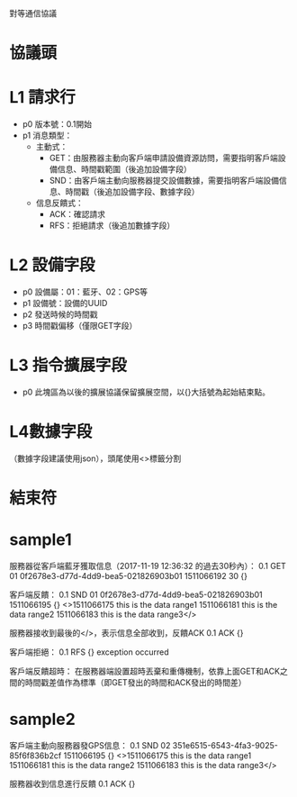﻿對等通信協議

# 協議頭<kp>

# L1 請求行
- p0 版本號：0.1開始
- p1 消息類型：
  - 主動式：
    - GET：由服務器主動向客戶端申請設備資源訪問，需要指明客戶端設備信息、時間戳範圍（後追加設備字段）
    - SND：由客戶端主動向服務器提交設備數據，需要指明客戶端設備信息、時間戳（後追加設備字段、數據字段）
  - 信息反饋式：
    - ACK：確認請求
    - RFS：拒絕請求（後追加數據字段）

# L2 設備字段
- p0 設備屬：01：藍牙、02：GPS等
- p1 設備號：設備的UUID
- p2 發送時候的時間戳
- p3 時間戳偏移（僅限GET字段）

# L3 指令擴展字段
- p0 此塊區為以後的擴展協議保留擴展空間，以{}大括號為起始結束點。

# L4數據字段
（數據字段建議使用json），頭尾使用<>標籤分割

# 結束符</kp>

# sample1
服務器從客戶端藍牙獲取信息（2017-11-19 12:36:32 的過去30秒內）：
<kp>
0.1 GET
01 0f2678e3-d77d-4dd9-bea5-021826903b01 1511066192 30
{}
</kp>

客戶端反饋：
<kp>
0.1 SND
01 0f2678e3-d77d-4dd9-bea5-021826903b01 1511066195
{}
<>1511066175 this is the data range1
1511066181 this is the data range2
1511066183 this is the data range3</>
</kp>

服務器接收到最後的</>，表示信息全部收到，反饋ACK
<kp>
0.1 ACK
{}
</kp>

客戶端拒絕：
<kp>
0.1 RFS
{}
exception occurred
</kp>

客戶端反饋超時：
在服務器端設置超時丟棄和重傳機制，依靠上面GET和ACK之間的時間戳差值作為標準（即GET發出的時間和ACK發出的時間差）

# sample2
客戶端主動向服務器發GPS信息：
<kp>
0.1 SND
02 351e6515-6543-4fa3-9025-85f6f836b2cf 1511066195
{}
<>1511066175 this is the data range1
1511066181 this is the data range2
1511066183 this is the data range3</>
</kp>

服務器收到信息進行反饋
<kp>
0.1 ACK
{}
</kp>
